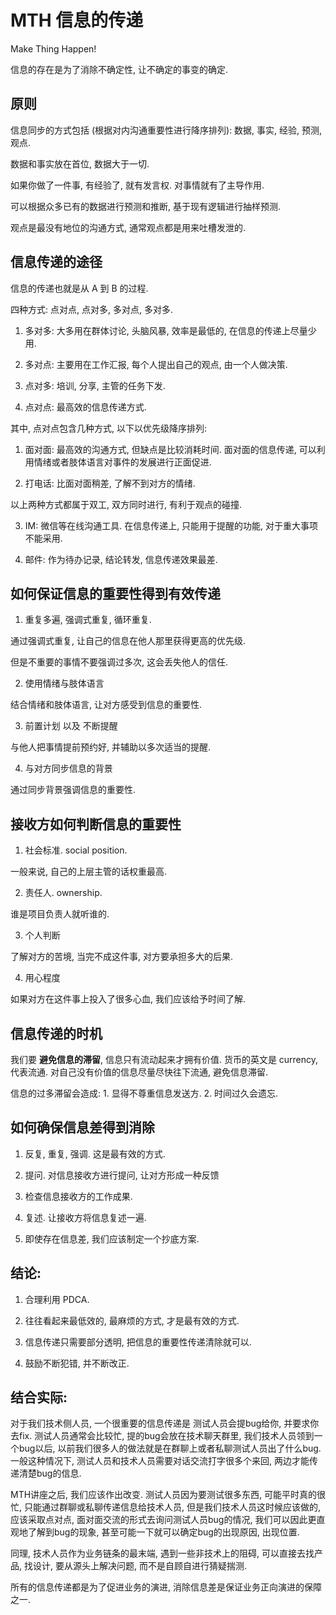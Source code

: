 # MTH 信息的传递

Make Thing Happen!

信息的存在是为了消除不确定性, 让不确定的事变的确定.

## 原则

信息同步的方式包括 (根据对内沟通重要性进行降序排列): 数据, 事实, 经验, 预测, 观点.

数据和事实放在首位, 数据大于一切.

如果你做了一件事, 有经验了, 就有发言权. 对事情就有了主导作用.

可以根据众多已有的数据进行预测和推断, 基于现有逻辑进行抽样预测.

观点是最没有地位的沟通方式, 通常观点都是用来吐槽发泄的.

## 信息传递的途径

信息的传递也就是从 A 到 B 的过程.

四种方式: 点对点, 点对多, 多对点, 多对多.

1. 多对多: 大多用在群体讨论, 头脑风暴, 效率是最低的, 在信息的传递上尽量少用.

2. 多对点: 主要用在工作汇报, 每个人提出自己的观点, 由一个人做决策.

3. 点对多: 培训, 分享, 主管的任务下发.

4. 点对点: 最高效的信息传递方式.

其中, 点对点包含几种方式, 以下以优先级降序排列:

1. 面对面: 最高效的沟通方式, 但缺点是比较消耗时间. 面对面的信息传递, 可以利用情绪或者肢体语言对事件的发展进行正面促进.

2. 打电话: 比面对面稍差, 了解不到对方的情绪.

以上两种方式都属于双工, 双方同时进行, 有利于观点的碰撞.

3. IM: 微信等在线沟通工具. 在信息传递上, 只能用于提醒的功能, 对于重大事项不能采用.

4. 邮件: 作为待办记录, 结论转发, 信息传递效果最差.

## 如何保证信息的重要性得到有效传递

1. 重复多遍, 强调式重复, 循环重复.

通过强调式重复, 让自己的信息在他人那里获得更高的优先级.

但是不重要的事情不要强调过多次, 这会丢失他人的信任.

2. 使用情绪与肢体语言

结合情绪和肢体语言, 让对方感受到信息的重要性.

3. 前置计划 以及 不断提醒

与他人把事情提前预约好, 并辅助以多次适当的提醒.

4. 与对方同步信息的背景

通过同步背景强调信息的重要性.

## 接收方如何判断信息的重要性

1. 社会标准. social position.

一般来说, 自己的上层主管的话权重最高.

2. 责任人. ownership.

谁是项目负责人就听谁的.

3. 个人判断

了解对方的苦境, 当完不成这件事, 对方要承担多大的后果.

4. 用心程度

如果对方在这件事上投入了很多心血, 我们应该给予时间了解.

## 信息传递的时机

我们要 **避免信息的滞留**, 信息只有流动起来才拥有价值. 货币的英文是 currency, 代表流通. 对自己没有价值的信息尽量尽快往下流通, 避免信息滞留.

信息的过多滞留会造成: 1. 显得不尊重信息发送方. 2. 时间过久会遗忘.

## 如何确保信息差得到消除

1. 反复, 重复, 强调. 这是最有效的方式.

2. 提问. 对信息接收方进行提问, 让对方形成一种反馈

3. 检查信息接收方的工作成果.

4. 复述. 让接收方将信息复述一遍.

5. 即使存在信息差, 我们应该制定一个抄底方案.

## 结论:

1. 合理利用 PDCA.

2. 往往看起来最低效的, 最麻烦的方式, 才是最有效的方式.

3. 信息传递只需要部分透明, 把信息的重要性传递清除就可以.

4. 鼓励不断犯错, 并不断改正.

## 结合实际:

对于我们技术侧人员, 一个很重要的信息传递是 测试人员会提bug给你, 并要求你去fix. 测试人员通常会比较忙, 提的bug会放在技术聊天群里, 我们技术人员领到一个bug以后, 以前我们很多人的做法就是在群聊上或者私聊测试人员出了什么bug. 一般这种情况下, 测试人员和技术人员需要对话交流打字很多个来回, 两边才能传递清楚bug的信息.

MTH讲座之后, 我们应该作出改变. 测试人员因为要测试很多东西, 可能平时真的很忙, 只能通过群聊或私聊传递信息给技术人员, 但是我们技术人员这时候应该做的, 应该采取点对点, 面对面交流的形式去询问测试人员bug的情况, 我们可以因此更直观地了解到bug的现象, 甚至可能一下就可以确定bug的出现原因, 出现位置.

同理, 技术人员作为业务链条的最末端, 遇到一些非技术上的阻碍, 可以直接去找产品, 找设计, 要从源头上解决问题, 而不是自顾自进行猜疑揣测.

所有的信息传递都是为了促进业务的演进, 消除信息差是保证业务正向演进的保障之一.
